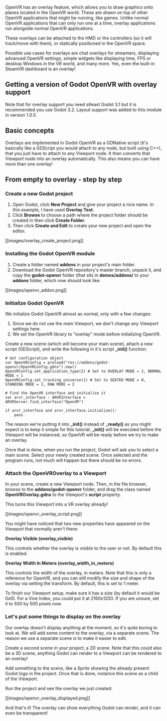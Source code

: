 OpenVR has an overlay feature, which allows you to draw graphics onto planes located in the OpenVR world. These are drawn on top of other OpenVR applications that might be running, like games. Unlike normal OpenVR applications that can only run one at a time, overlay applications run alongside normal OpenVR applications.

These overlays can be attached to the HMD or the controllers (so it will track/move with them), or statically positioned in the OpenVR space.

Possible use cases for overlays are chat overlays for streamers, displaying advanced OpenVR settings, simple widgets like displaying time, FPS or desktop Windows in the VR world, and many more. Yes, even the built-in SteamVR dashboard is an overlay!

## Getting a version of Godot OpenVR with overlay support

Note that for overlay support you need atleast Godot 3.1 but it is recommended you use Godot 3.2. Layout support was added to this module in version 1.0.5.

## Basic concepts

Overlays are implemented in Godot OpenVR as a GDNative script (it's basically like a GDScript you would attach to any node, but built using C++), that you just have to attach to any Viewport node. It then converts that Viewport node into an overlay automatically. This also means you can have more than one overlay!

## From empty to overlay - step by step

### Create a new Godot project

1. Open Godot, click **New Project** and give your project a nice name. In this example, I have used **Overlay Test**.
2. Click **Browse** to choose a path where the project folder should be created in then click **Create Folder**.
3. Then click **Create and Edit** to create your new project and open the editor.

[[images/overlay_create_project.png]]

### Installing the Godot OpenVR module

1. Create a folder named **addons** in your project's main folder.
2. Download the Godot OpenVR repository's master branch, unpack it, and copy the **godot-openvr** folder (that sits in **demos/addons/** to your **addons** folder, which now should look like:

[[images/openvr_addon.png]]

### Initialize Godot OpenVR

We initialize Godot OpenVR almost as normal, only with a few changes:

1. Since we do not use the main Viewport, we don't change any Viewport settings here.
2. We set the OpenVR library to "overlay" mode before initializing OpenVR.

Create a new scene (which will become your main scene), attach a new script (GDScript), and write the following in it's script **_init()** function:

```GDScript
# Get configuration object
var OpenVRConfig = preload("res://addons/godot-openvr/OpenVRConfig.gdns").new()
OpenVRConfig.set_application_type(2) # Set to OVERLAY MODE = 2, NORMAL MODE = 1
OpenVRConfig.set_tracking_universe(1) # Set to SEATED MODE = 0, STANDING MODE = 1, RAW MODE = 2
	
# Find the OpenVR interface and initialise it
var arvr_interface : ARVRInterface = ARVRServer.find_interface("OpenVR")

if arvr_interface and arvr_interface.initialize():
    pass
```
The reason we're putting it into **_init()** instead of **_ready()** as you might expect is to keep it simple for this tutorial. **_init()** will be executed before the Viewport will be instanced, so OpenVR will be ready before we try to make an overlay.

Once that is done, when you run the project, Godot will ask you to select a main scene. Select your newly created scene. Once selected and the program runs, not much will happen but there should be no errors.

### Attach the OpenVROverlay to a Viewport

In your scene, create a new Viewport node. Then, in the file browser, browse to the **addons/godot-openvr** folder, and drag the class named **OpenVROverlay.gdns** to the Viewport's **script** property.

This turns this Viewport into a VR overlay already!

[[images/openvr_overlay_script.png]]

You might have noticed that two new properties have appeared on the Viewport that normally aren't there:

**Overlay Visible (overlay_visible)**

This controls whether the overlay is visible to the user or not. By default this is enabled.

**Overlay Width In Meters (overlay_width_in_meters)**

This controls the width of the overlay, in meters. Note that this is only a reference for OpenVR, and you can still modify the size and shape of the overlay via setting the transform. By default, this is set to 1 meter.

To finish our Viewport setup, make sure it has a size (by default it would be 0x0). For a Vive Index, you could put it at 2160x1200. If you are unsure, set it to 500 by 500 pixels now.

### Let's put some things to display on the overlay

Our overlay doesn't display anything at the moment, so it's quite boring to look at. We will add some content to the overlay, via a separate scene. The reason we use a separate scene is to make it easier to edit.

Create a second scene in your project, a 2D scene. Note that this could also be a 3D scene, anything Godot can render to a Viewport can be rendered to an overlay!

Add something to the scene, like a Sprite showing the already present Godot logo in the project. Once that is done, instance this scene as a child of the Viewport.

Run the project and see the overlay we just created:

[[images/openvr_overlay_displayed.png]]

And that's it! The overlay can show everything Godot can render, and it can even be transparent!